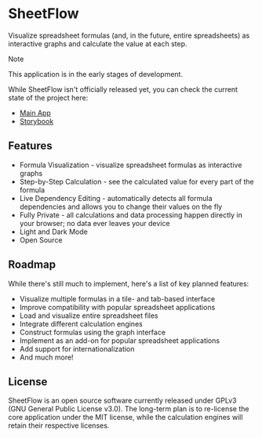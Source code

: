 # SheetFlow

Visualize spreadsheet formulas (and, in the future, entire spreadsheets) as interactive graphs and calculate the value at each step.

> [!NOTE]
> This application is in the early stages of development.

While SheetFlow isn't officially released yet, you can check the current state of the project here:
- [Main App](https://sheetflow-storybook.patrickszela.workers.dev/iframe?viewMode=story&id=main--app-story)
- [Storybook](https://sheetflow-storybook.patrickszela.workers.dev/)

## Features

- Formula Visualization - visualize spreadsheet formulas as interactive graphs
- Step-by-Step Calculation - see the calculated value for every part of the formula
- Live Dependency Editing - automatically detects all formula dependencies and allows you to change their values on the fly
- Fully Private - all calculations and data processing happen directly in your browser; no data ever leaves your device
- Light and Dark Mode
- Open Source

## Roadmap

While there's still much to implement, here's a list of key planned features:

- Visualize multiple formulas in a tile- and tab-based interface
- Improve compatibility with popular spreadsheet applications
- Load and visualize entire spreadsheet files
- Integrate different calculation engines
- Construct formulas using the graph interface
- Implement as an add-on for popular spreadsheet applications
- Add support for internationalization
- And much more!

## License

SheetFlow is an open source software currently released under GPLv3 (GNU General Public License v3.0). The long-term plan is to re-license the core application under the MIT license, while the calculation engines will retain their respective licenses.
